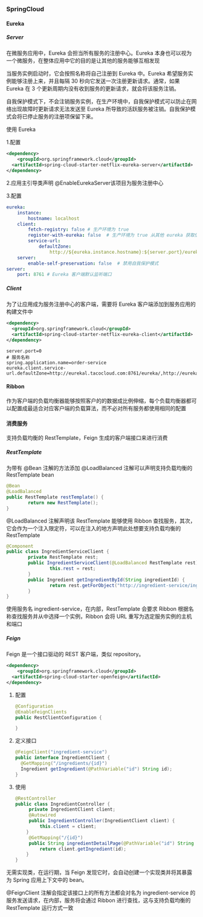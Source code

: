 ### SpringCloud

#### Eureka

##### Server

在微服务应用中，Eureka 会担当所有服务的注册中心。Eureka 本身也可以视为一个微服务，在整体应用中它的目的是让其他的服务能够互相发现

当服务实例启动时，它会按照名称将自己注册到 Eureka 中。Eureka 希望服务实例能够注册上来，并且每隔 30 秒向它发送一次注册更新请求。通常，如果 Eureka 在 3 个更新周期内没有收到服务的更新请求，就会将该服务注销。

自我保护模式下，不会注销服务实例，在生产环境中，自我保护模式可以防止在网络出现故障时更新请求无法发送至 Eureka 所导致的活跃服务被注销。自我保护模式会将已停止服务的注册项保留下来。

使用 Eureka

1.配置

```xml
<dependency>
	<groupId>org.springframework.cloud</groupId>
  <artifactId>spring-cloud-starter-netflix-eureka-server</artifactId>
</dependency>
```

2.应用主引导类声明 @EnableEurekaServer该项目为服务注册中心

3.配置

```yml
eureka:
	instance:
		hostname: localhost
	client:
		fetch-registry: false # 生产环境为 true
		register-with-eureka: false  # 生产环境为 true 从其他 eureka 获取信息
		service-url:
			defaultZone: 
				http://${eureka.instance.hostname}:${server.port}/eureka
	server:
		enable-self-preservation: false  # 禁用自我保护模式
server:
	port: 8761 # Eureka 客户端默认监听端口
```

##### Client

为了让应用成为服务注册中心的客户端，需要将 Eureka 客户端添加到服务应用的构建文件中

```xml
<dependency>
  <groupId>org.springframework.cloud</groupId>
  <artifactId>spring-cloud-starter-netflix-eureka-client</artifactId>
</dependency>
```

```properties
server.port=0
# 服务名称
spring.application.name=order-service
eureka.client.service-url.defaultZone=http://eurekal.tacocloud.com:8761/eureka/,http://eurekal.taocloud.com:8761/eureka/
```

#### Ribbon

作为客户端的负载均衡器能够按照客户的的数据成比例伸缩，每个负载均衡器都可以配置成最适合对应客户端的负载算法，而不必对所有服务都使用相同的配置

#### 消费服务

支持负载均衡的 RestTemplate，Feign 生成的客户端接口来进行消费

##### RestTemplate

为带有 @Bean 注解的方法添加 @LoadBalanced 注解可以声明支持负载均衡的 RestTemplate bean

```java
@Bean
@LoadBalanced
public RestTemplate restTemplate() {
		return new RestTemplate();
}
```

@LoadBalanced 注解声明该 RestTemplate 能够使用 Ribbon 查找服务，其次，它会作为一个注入限定符，可以在注入的地方声明此处想要支持负载均衡的 RestTemplate

```java
@Component
public class IngredientServiceClient {
		private RestTemplate rest;
		public IngredientServiceClient(@LoadBalanced RestTemplate rest) {
				this.rest = rest;
		}
		public Ingredient getIngredientById(String ingredientId) {
				return rest.getForObject("http://ingredient-service/ingredients/{id}", Ingredient.class, ingredientId);
		}
}
```

使用服务名 ingredient-service，在内部，RestTemplate 会要求 Ribbon 根据名称查找服务并从中选择一个实例，Ribbon 会将 URL 重写为选定服务实例的主机和端口

##### Feign

Feign 是一个接口驱动的 REST 客户端，类似 repository。

```xml
<dependency>
	<groupId>org.springframework.cloud</groupId>
  <artifactId>spring-cloud-starter-openfeign</artifactId>
</dependency>
```

1. 配置

   ```java
   @Configuration
   @EnableFeignClients
   public RestClientConfiguration {
   
   }
   ```

2. 定义接口

   ```java
   @FeignClient("ingredient-service")
   public interface IngredientClient {
     @GetMapping("/ingredients/{id}")
     Ingredient getIngredient(@PathVariable("id") String id);
   }
   ```

3. 使用

   ```java
   @RestController
   public class IngredientController {
     	private IngredientClient client;
     	@Autowired
     	public IngredientController(IngredientClient client) {
         	this.client = client;
       }
     	@GetMapping("/{id}")
     	public String ingredientDetailPage(@PathVariable("id") String id) {
         	return client.getIngredient(id);
       }
   }
   ```

无需实现类，在运行期，当 Feign 发现它时，会自动创建一个实现类并将其暴露为 Spring 应用上下文中的 bean。

@FeignClient 注解会指定该接口上的所有方法都会对名为 ingredient-service 的服务发送请求，在内部，服务将会通过 Ribbon 进行查找，这与支持负载均衡的 RestTemplate 运行方式一致